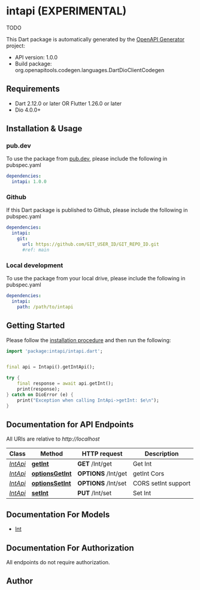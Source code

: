 # intapi (EXPERIMENTAL)
TODO

This Dart package is automatically generated by the [OpenAPI Generator](https://openapi-generator.tech) project:

- API version: 1.0.0
- Build package: org.openapitools.codegen.languages.DartDioClientCodegen

## Requirements

* Dart 2.12.0 or later OR Flutter 1.26.0 or later
* Dio 4.0.0+

## Installation & Usage

### pub.dev
To use the package from [pub.dev](https://pub.dev), please include the following in pubspec.yaml
```yaml
dependencies:
  intapi: 1.0.0
```

### Github
If this Dart package is published to Github, please include the following in pubspec.yaml
```yaml
dependencies:
  intapi:
    git:
      url: https://github.com/GIT_USER_ID/GIT_REPO_ID.git
      #ref: main
```

### Local development
To use the package from your local drive, please include the following in pubspec.yaml
```yaml
dependencies:
  intapi:
    path: /path/to/intapi
```

## Getting Started

Please follow the [installation procedure](#installation--usage) and then run the following:

```dart
import 'package:intapi/intapi.dart';


final api = Intapi().getIntApi();

try {
    final response = await api.getInt();
    print(response);
} catch on DioError (e) {
    print("Exception when calling IntApi->getInt: $e\n");
}

```

## Documentation for API Endpoints

All URIs are relative to *http://localhost*

Class | Method | HTTP request | Description
------------ | ------------- | ------------- | -------------
[*IntApi*](doc/IntApi.md) | [**getInt**](doc/IntApi.md#getint) | **GET** /Int/get | Get Int
[*IntApi*](doc/IntApi.md) | [**optionsGetInt**](doc/IntApi.md#optionsgetint) | **OPTIONS** /Int/get | getInt Cors
[*IntApi*](doc/IntApi.md) | [**optionsSetInt**](doc/IntApi.md#optionssetint) | **OPTIONS** /Int/set | CORS setInt support
[*IntApi*](doc/IntApi.md) | [**setInt**](doc/IntApi.md#setint) | **PUT** /Int/set | Set Int


## Documentation For Models

 - [Int](doc/Int.md)


## Documentation For Authorization

 All endpoints do not require authorization.


## Author



